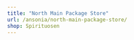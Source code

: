 ```yaml
---
title: "North Main Package Store"
url: /ansonia/north-main-package-store/
shop: Spirituosen
---
```

